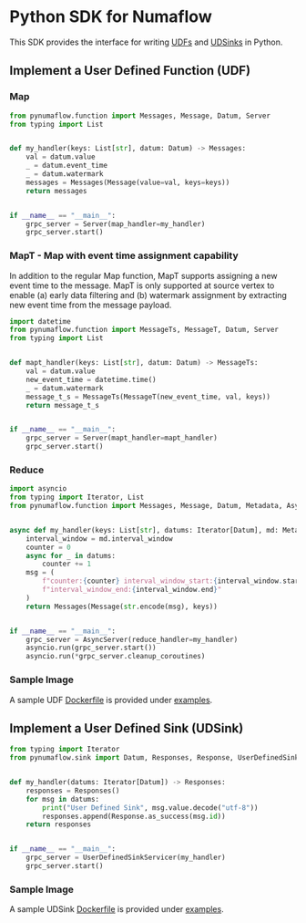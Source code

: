 # Python SDK for Numaflow

This SDK provides the interface for writing [UDFs](https://numaflow.numaproj.io/user-guide/user-defined-functions/user-defined-functions/) 
and [UDSinks](https://numaflow.numaproj.io/user-guide/sinks/user-defined-sinks/) in Python.

## Implement a User Defined Function (UDF)


### Map

```python
from pynumaflow.function import Messages, Message, Datum, Server
from typing import List


def my_handler(keys: List[str], datum: Datum) -> Messages:
    val = datum.value
    _ = datum.event_time
    _ = datum.watermark
    messages = Messages(Message(value=val, keys=keys))
    return messages


if __name__ == "__main__":
    grpc_server = Server(map_handler=my_handler)
    grpc_server.start()
```
### MapT - Map with event time assignment capability
In addition to the regular Map function, MapT supports assigning a new event time to the message.
MapT is only supported at source vertex to enable (a) early data filtering and (b) watermark assignment by extracting new event time from the message payload.

```python
import datetime
from pynumaflow.function import MessageTs, MessageT, Datum, Server
from typing import List


def mapt_handler(keys: List[str], datum: Datum) -> MessageTs:
    val = datum.value
    new_event_time = datetime.time()
    _ = datum.watermark
    message_t_s = MessageTs(MessageT(new_event_time, val, keys))
    return message_t_s


if __name__ == "__main__":
    grpc_server = Server(mapt_handler=mapt_handler)
    grpc_server.start()
```

### Reduce

```python
import asyncio
from typing import Iterator, List
from pynumaflow.function import Messages, Message, Datum, Metadata, AsyncServer


async def my_handler(keys: List[str], datums: Iterator[Datum], md: Metadata) -> Messages:
    interval_window = md.interval_window
    counter = 0
    async for _ in datums:
        counter += 1
    msg = (
        f"counter:{counter} interval_window_start:{interval_window.start} "
        f"interval_window_end:{interval_window.end}"
    )
    return Messages(Message(str.encode(msg), keys))


if __name__ == "__main__":
    grpc_server = AsyncServer(reduce_handler=my_handler)
    asyncio.run(grpc_server.start())
    asyncio.run(*grpc_server.cleanup_coroutines)
```

### Sample Image
A sample UDF [Dockerfile](examples/function/forward_message/Dockerfile) is provided 
under [examples](examples/function/forward_message).

## Implement a User Defined Sink (UDSink)

```python
from typing import Iterator
from pynumaflow.sink import Datum, Responses, Response, UserDefinedSinkServicer


def my_handler(datums: Iterator[Datum]) -> Responses:
    responses = Responses()
    for msg in datums:
        print("User Defined Sink", msg.value.decode("utf-8"))
        responses.append(Response.as_success(msg.id))
    return responses


if __name__ == "__main__":
    grpc_server = UserDefinedSinkServicer(my_handler)
    grpc_server.start()
```

### Sample Image

A sample UDSink [Dockerfile](examples/sink/log/Dockerfile) is provided 
under [examples](examples/sink/log).
